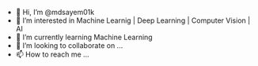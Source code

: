 - 👋 Hi, I’m @mdsayem01k
- 👀 I’m interested in Machine Learnig | Deep Learning | Computer Vision | AI 
- 🌱 I’m currently learning Machine Learning
- 💞️ I’m looking to collaborate on ...
- 📫 How to reach me ...

<!---
mdsayem01k/mdsayem01k is a ✨ special ✨ repository because its `README.md` (this file) appears on your GitHub profile.
You can click the Preview link to take a look at your changes.
--->
